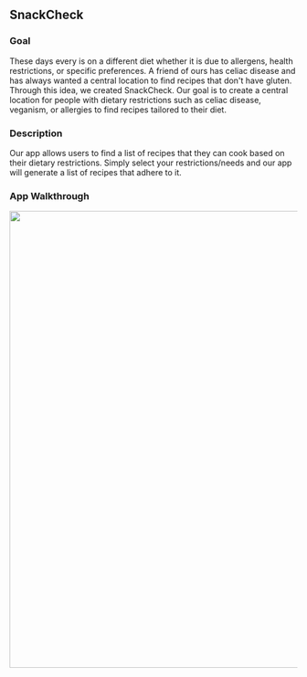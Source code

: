 ## SnackCheck

### Goal

  These days every is on a different diet whether it is due to allergens, health restrictions, or specific preferences.  A friend of ours has celiac disease and has always wanted a central location to find recipes that don't have gluten. Through this idea, we created SnackCheck. Our goal is to create a central location for people with dietary restrictions such as celiac disease, veganism, or allergies to find recipes tailored to their diet.

### Description

  Our app allows users to find a list of recipes that they can cook based on their dietary restrictions.  Simply select your restrictions/needs and our app will generate a list of recipes that adhere to it.

### App Walkthrough

<img src="https://github.com/ELK75/SnackCheck/blob/master/demoWithOverlay.gif" width=800 margin=auto><br>
